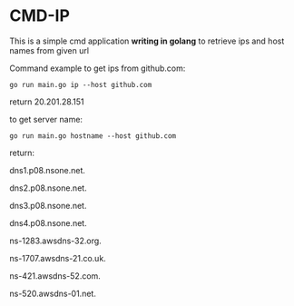 <h1>CMD-IP</h1>

This is a simple cmd application **writing in golang** to retrieve ips and host names from given url

Command example to get ips from github.com:

```
go run main.go ip --host github.com
```
return 
20.201.28.151

to get server name:
```
go run main.go hostname --host github.com
```
return:

dns1.p08.nsone.net.

dns2.p08.nsone.net.

dns3.p08.nsone.net.

dns4.p08.nsone.net.

ns-1283.awsdns-32.org.

ns-1707.awsdns-21.co.uk.

ns-421.awsdns-52.com.

ns-520.awsdns-01.net.
